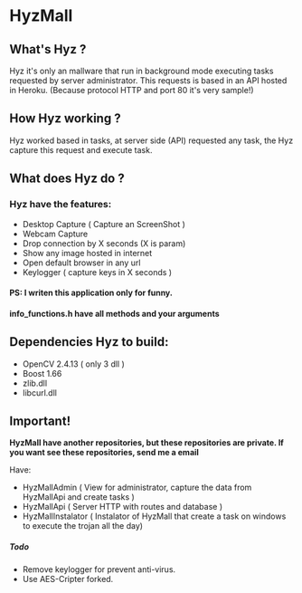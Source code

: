 #  HyzMall


## What's Hyz ?

Hyz it's only an mallware that run in background mode executing tasks requested by server administrator.
This requests is based in an API hosted in Heroku. (Because protocol HTTP and port 80 it's very sample!)

## How Hyz working ?

Hyz worked based in tasks, at server side (API) requested any task, the Hyz capture this request and execute task.

## What does Hyz do ?

### Hyz have the features:
- Desktop Capture ( Capture an ScreenShot )
- Webcam Capture
- Drop connection by X seconds (X is param)
- Show any image hosted in internet
- Open default browser in any url
- Keylogger ( capture keys in X seconds )


#### PS: I writen this application only for funny.
#### info_functions.h have all methods and your arguments

## Dependencies  Hyz to build: 

- OpenCV 2.4.13 ( only 3 dll )
- Boost 1.66
- zlib.dll
- libcurl.dll

## Important!

**HyzMall have another repositories, but these repositories are private. If you want see these repositories, send me a email**

Have:
- HyzMallAdmin ( View for administrator, capture the data from HyzMallApi and create tasks )
- HyzMallApi ( Server HTTP with routes and database )
- HyzMallInstalator ( Instalator of HyzMall that create a task on windows to execute the trojan all the day)


##### Todo
- Remove keylogger for prevent anti-virus.
- Use AES-Cripter forked.
